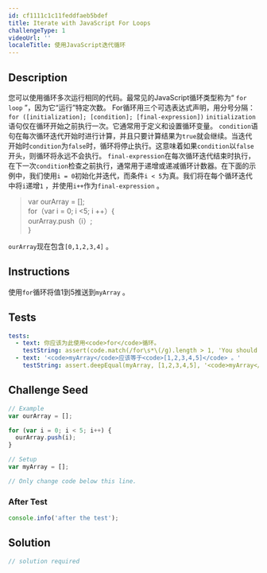 ```yaml
---
id: cf1111c1c11feddfaeb5bdef
title: Iterate with JavaScript For Loops
challengeType: 1
videoUrl: ''
localeTitle: 使用JavaScript迭代循环
---
```


## Description
<section id="description">您可以使用循环多次运行相同的代码。最常见的JavaScript循环类型称为“ <code>for loop</code> ”，因为它“运行”特定次数。 For循环用三个可选表达式声明，用分号分隔： <code>for ([initialization]; [condition]; [final-expression])</code> <code>initialization</code>语句仅在循环开始之前执行一次。它通常用于定义和设置循环变量。 <code>condition</code>语句在每次循环迭代开始时进行计算，并且只要计算结果为<code>true</code>就会继续。当迭代开始时<code>condition</code>为<code>false</code>时，循环将停止执行。这意味着如果<code>condition</code>以<code>false</code>开头，则循环将永远不会执行。 <code>final-expression</code>在每次循环迭代结束时执行，在下一次<code>condition</code>检查之前执行，通常用于递增或递减循环计数器。在下面的示例中，我们使用<code>i = 0</code>初始化并迭代，而条件<code>i &lt; 5</code>为真。我们将在每个循环迭代中将<code>i</code>递增<code>1</code> ，并使用<code>i++</code>作为<code>final-expression</code> 。 <blockquote> var ourArray = []; <br> for（var i = 0; i &lt;5; i ++）{ <br> ourArray.push（ⅰ）; <br> } </blockquote> <code>ourArray</code>现在包含<code>[0,1,2,3,4]</code> 。 </section>

## Instructions
<section id="instructions">使用<code>for</code>循环将值1到5推送到<code>myArray</code> 。 </section>

## Tests
<section id='tests'>

```yml
tests:
  - text: 你应该为此使用<code>for</code>循环。
    testString: assert(code.match(/for\s*\(/g).length > 1, 'You should be using a <code>for</code> loop for this.');
  - text: '<code>myArray</code>应该等于<code>[1,2,3,4,5]</code> 。'
    testString: assert.deepEqual(myArray, [1,2,3,4,5], '<code>myArray</code> should equal <code>[1,2,3,4,5]</code>.');

```

</section>

## Challenge Seed
<section id='challengeSeed'>

<div id='js-seed'>

```js
// Example
var ourArray = [];

for (var i = 0; i < 5; i++) {
  ourArray.push(i);
}

// Setup
var myArray = [];

// Only change code below this line.

```

</div>


### After Test
<div id='js-teardown'>

```js
console.info('after the test');
```

</div>

</section>

## Solution
<section id='solution'>

```js
// solution required
```
</section>
